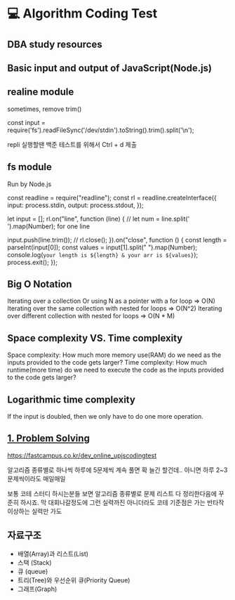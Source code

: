 # 💻 Algorithm Coding Test

## DBA study resources

## Basic input and output of JavaScript(Node.js)

## realine module

sometimes, remove trim()

const input = require('fs').readFileSync('/dev/stdin').toString().trim().split('\n');

repli 실행할땐 백준 테스트를 위해서 Ctrl + d 제출

## fs module

Run by Node.js

const readline = require("readline");
const rl = readline.createInterface({
input: process.stdin,
output: process.stdout,
});

let input = [];
rl.on("line", function (line) {
// let num = line.split(' ').map(Number); for one line

input.push(line.trim());
// rl.close();
}).on("close", function () {
const length = parseInt(input[0]);
const values = input[1].split(" ").map(Number);
console.log(`your length is ${length} & your arr is ${values}`);
process.exit();
});

## Big O Notation

Iterating over a collection Or using N as a pointer with a for loop => O(N)
Iterating over the same collection with nested for loops => O(N^2)
Iterating over different collection with nested for loops => O(N \* M)

## Space complexity VS. Time complexity

Space complexity: How much more memory use(RAM) do we need as the inputs provided to the code gets larger?
Time complexity: How much runtime(more time) do we need to execute the code as the inputs provided to the code gets larger?

## Logarithmic time complexity

If the input is doubled, then we only have to do one more operation.

## [1. Problem Solving](https://neetcode.io/roadmap)

<https://fastcampus.co.kr/dev_online_upjscodingtest>

알고리즘 종류별로 하나씩 하루에 5문제씩 계속 풀면 확 늘긴 할건데.. 아니면 하루 2~3문제씩이라도 매일매일

보통 코테 스터디 하시는분들 보면 알고리즘 종류별로 문제 리스트 다 정리한다음에 꾸준히 하시죠. 막 대회나갈정도에 그런 실력까진 아니더라도 코테 기준점은 가는 반타작 이상하는 실력만 가도

## 자료구조

- 배열(Array)과 리스트(List)
- 스택 (Stack)
- 큐 (queue)
- 트리(Tree)와 우선순위 큐(Priority Queue)
- 그래프(Graph)
